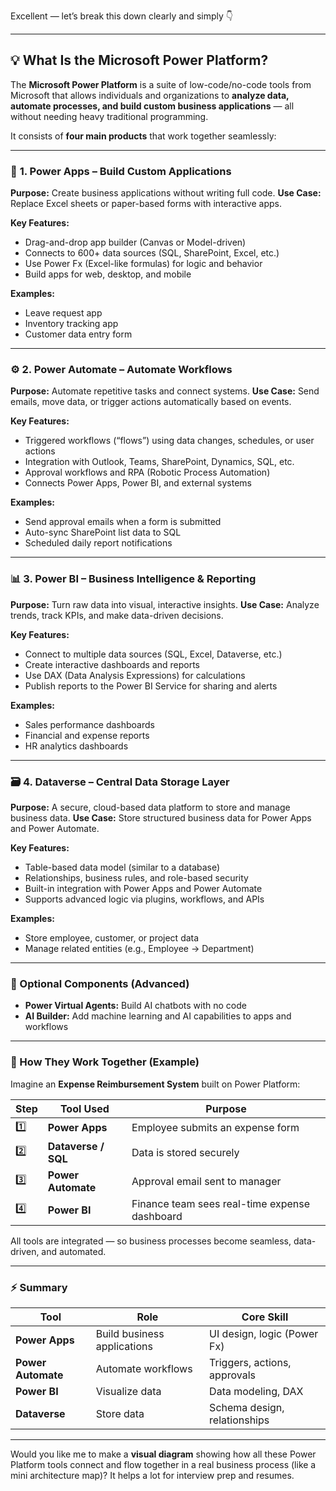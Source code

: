 Excellent — let’s break this down clearly and simply 👇

---

## 💡 What Is the **Microsoft Power Platform?**

The **Microsoft Power Platform** is a suite of low-code/no-code tools from Microsoft that allows individuals and organizations to **analyze data, automate processes, and build custom business applications** — all without needing heavy traditional programming.

It consists of **four main products** that work together seamlessly:

---

### 🧩 **1. Power Apps – Build Custom Applications**

**Purpose:** Create business applications without writing full code.
**Use Case:** Replace Excel sheets or paper-based forms with interactive apps.

**Key Features:**

- Drag-and-drop app builder (Canvas or Model-driven)
- Connects to 600+ data sources (SQL, SharePoint, Excel, etc.)
- Use Power Fx (Excel-like formulas) for logic and behavior
- Build apps for web, desktop, and mobile

**Examples:**

- Leave request app
- Inventory tracking app
- Customer data entry form

---

### ⚙️ **2. Power Automate – Automate Workflows**

**Purpose:** Automate repetitive tasks and connect systems.
**Use Case:** Send emails, move data, or trigger actions automatically based on events.

**Key Features:**

- Triggered workflows (“flows”) using data changes, schedules, or user actions
- Integration with Outlook, Teams, SharePoint, Dynamics, SQL, etc.
- Approval workflows and RPA (Robotic Process Automation)
- Connects Power Apps, Power BI, and external systems

**Examples:**

- Send approval emails when a form is submitted
- Auto-sync SharePoint list data to SQL
- Scheduled daily report notifications

---

### 📊 **3. Power BI – Business Intelligence & Reporting**

**Purpose:** Turn raw data into visual, interactive insights.
**Use Case:** Analyze trends, track KPIs, and make data-driven decisions.

**Key Features:**

- Connect to multiple data sources (SQL, Excel, Dataverse, etc.)
- Create interactive dashboards and reports
- Use DAX (Data Analysis Expressions) for calculations
- Publish reports to the Power BI Service for sharing and alerts

**Examples:**

- Sales performance dashboards
- Financial and expense reports
- HR analytics dashboards

---

### 🗃️ **4. Dataverse – Central Data Storage Layer**

**Purpose:** A secure, cloud-based data platform to store and manage business data.
**Use Case:** Store structured business data for Power Apps and Power Automate.

**Key Features:**

- Table-based data model (similar to a database)
- Relationships, business rules, and role-based security
- Built-in integration with Power Apps and Power Automate
- Supports advanced logic via plugins, workflows, and APIs

**Examples:**

- Store employee, customer, or project data
- Manage related entities (e.g., Employee → Department)

---

### 🧠 Optional Components (Advanced)

- **Power Virtual Agents:** Build AI chatbots with no code
- **AI Builder:** Add machine learning and AI capabilities to apps and workflows

---

### 🔄 How They Work Together (Example)

Imagine an **Expense Reimbursement System** built on Power Platform:

| Step | Tool Used           | Purpose                                       |
| ---- | ------------------- | --------------------------------------------- |
| 1️⃣   | **Power Apps**      | Employee submits an expense form              |
| 2️⃣   | **Dataverse / SQL** | Data is stored securely                       |
| 3️⃣   | **Power Automate**  | Approval email sent to manager                |
| 4️⃣   | **Power BI**        | Finance team sees real-time expense dashboard |

All tools are integrated — so business processes become seamless, data-driven, and automated.

---

### ⚡ Summary

| Tool               | Role                        | Core Skill                   |
| ------------------ | --------------------------- | ---------------------------- |
| **Power Apps**     | Build business applications | UI design, logic (Power Fx)  |
| **Power Automate** | Automate workflows          | Triggers, actions, approvals |
| **Power BI**       | Visualize data              | Data modeling, DAX           |
| **Dataverse**      | Store data                  | Schema design, relationships |

---

Would you like me to make a **visual diagram** showing how all these Power Platform tools connect and flow together in a real business process (like a mini architecture map)? It helps a lot for interview prep and resumes.
